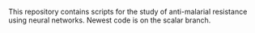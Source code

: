 This repository contains scripts for the study of anti-malarial resistance using neural networks. Newest code is on the scalar branch.
